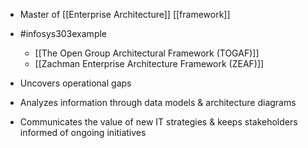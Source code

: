 - Master of [[Enterprise Architecture]] [[framework]] 
- #infosys303example 
	- [[The Open Group Architectural Framework (TOGAF)]]
	- [[Zachman Enterprise Architecture Framework (ZEAF)]]

- Uncovers operational gaps
- Analyzes information through data models & architecture diagrams
- Communicates the value of new IT strategies & keeps stakeholders informed of ongoing initiatives